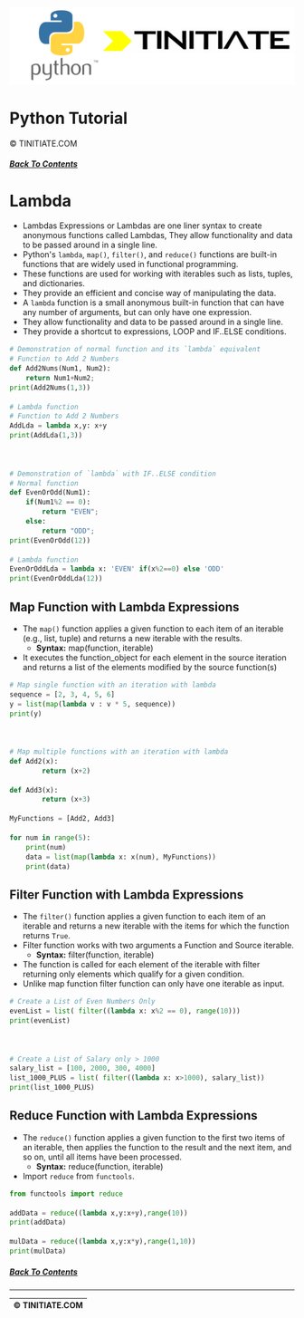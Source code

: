 ![Python Tinitiate Image](../../python_tinitiate.png)

# Python Tutorial
&copy; TINITIATE.COM

##### [Back To Contents](../../README.md)

# Lambda
* Lambdas Expressions or Lambdas are one liner syntax to create anonymous functions called Lambdas, They allow functionality and data to be passed around in a single line.
* Python's `lambda`, `map()`, `filter()`, and `reduce()` functions are built-in functions that are widely used in functional programming. 
* These functions are used for working with iterables such as lists, tuples, and dictionaries. 
* They provide an efficient and concise way of manipulating the data.
* A `lambda` function is a small anonymous built-in function that can have any number of arguments, but can only have one expression.
* They allow functionality and  data to be passed around in a single line.
* They provide a shortcut to expressions, LOOP and IF..ELSE conditions.
```python
# Demonstration of normal function and its `lambda` equivalent
# Function to Add 2 Numbers
def Add2Nums(Num1, Num2):
    return Num1+Num2;
print(Add2Nums(1,3))

# Lambda function
# Function to Add 2 Numbers
AddLda = lambda x,y: x+y
print(AddLda(1,3))



# Demonstration of `lambda` with IF..ELSE condition
# Normal function
def EvenOrOdd(Num1):
    if(Num1%2 == 0):
        return "EVEN";
    else:
        return "ODD";
print(EvenOrOdd(12))

# Lambda function
EvenOrOddLda = lambda x: 'EVEN' if(x%2==0) else 'ODD'
print(EvenOrOddLda(12))
```

## Map Function with Lambda Expressions
* The `map()` function applies a given function to each item of an iterable (e.g., list, tuple) and returns a new iterable with the results.
    * **Syntax:** map(function, iterable)
* It executes the function_object for each element in the source iteration and returns a list of the elements modified by the source function(s)
```python
# Map single function with an iteration with lambda
sequence = [2, 3, 4, 5, 6]
y = list(map(lambda v : v * 5, sequence))
print(y)



# Map multiple functions with an iteration with lambda
def Add2(x):
        return (x+2)

def Add3(x):
        return (x+3)

MyFunctions = [Add2, Add3]

for num in range(5):
    print(num)
    data = list(map(lambda x: x(num), MyFunctions))
    print(data)
```

## Filter Function with Lambda Expressions
* The `filter()` function applies a given function to each item of an iterable and returns a new iterable with the items for which the function returns `True`.
* Filter function works with two arguments a Function and Source iterable.
    * **Syntax:** filter(function, iterable)
* The function is called for each element of the iterable with filter returning only elements which qualify for a given condition.
* Unlike map function filter function can only have one iterable as input.
```python
# Create a List of Even Numbers Only
evenList = list( filter((lambda x: x%2 == 0), range(10)))
print(evenList)



# Create a List of Salary only > 1000
salary_list = [100, 2000, 300, 4000]
list_1000_PLUS = list( filter((lambda x: x>1000), salary_list))
print(list_1000_PLUS)
```

## Reduce Function with Lambda Expressions
* The `reduce()` function applies a given function to the first two items of an iterable, then applies the function to the result and the next item, and so on, until all items have been processed.
    * **Syntax:** reduce(function, iterable)
* Import `reduce` from `functools`.
```python
from functools import reduce

addData = reduce((lambda x,y:x+y),range(10))
print(addData)

mulData = reduce((lambda x,y:x*y),range(1,10))
print(mulData)
```

##### [Back To Contents](../../README.md)
***
| &copy; TINITIATE.COM |
|----------------------|